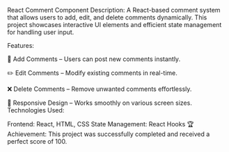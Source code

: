 React Comment Component
Description:
A React-based comment system that allows users to add, edit, and delete comments dynamically. This project showcases interactive UI elements and efficient state management for handling user input.

Features:

📝 Add Comments – Users can post new comments instantly.

✏️ Edit Comments – Modify existing comments in real-time.

❌ Delete Comments – Remove unwanted comments effortlessly.

📱 Responsive Design – Works smoothly on various screen sizes.
Technologies Used:

Frontend: React, HTML, CSS
State Management: React Hooks
🏆 Achievement: This project was successfully completed and received a perfect score of 100.
